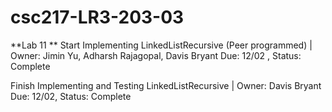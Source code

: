 # csc217-LR3-203-03

**Lab 11 **
Start Implementing LinkedListRecursive (Peer programmed) | Owner: Jimin Yu, Adharsh Rajagopal, Davis Bryant Due: 12/02 , Status: Complete

Finish Implementing and Testing LinkedListRecursive | Owner: Davis Bryant Due: 12/02, Status: Complete

